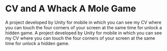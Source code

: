 # CV and A Whack A Mole Game
 A project developed by Unity for mobile in which you can see my CV where you can touch the four corners of your screen at the same time for unlock a hidden game. A project developed by Unity for mobile in which you can see my CV where you can touch the four corners of your screen at the same time for unlock a hidden game. ​
